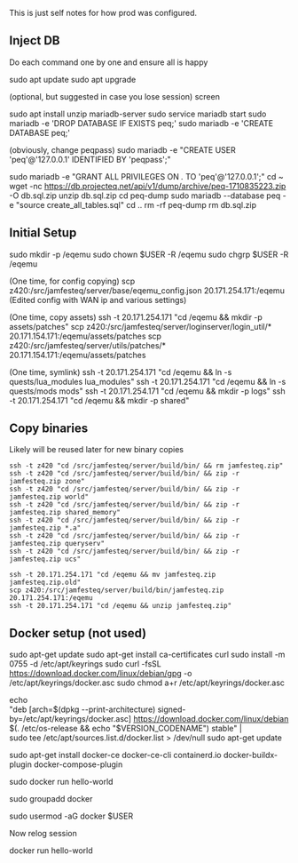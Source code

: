 This is just self notes for how prod was configured.

## Inject DB

Do each command one by one and ensure all is happy

sudo apt update
sudo apt upgrade

(optional, but suggested in case you lose session)
screen

sudo apt install unzip mariadb-server
sudo service mariadb start
sudo mariadb -e 'DROP DATABASE IF EXISTS peq;'
sudo mariadb -e 'CREATE DATABASE peq;'

(obviously, change peqpass)
sudo mariadb -e "CREATE USER 'peq'@'127.0.0.1' IDENTIFIED BY 'peqpass';"

sudo mariadb -e "GRANT ALL PRIVILEGES ON *.* TO 'peq'@'127.0.0.1';"
cd ~
wget -nc https://db.projecteq.net/api/v1/dump/archive/peq-1710835223.zip -O db.sql.zip
unzip db.sql.zip
cd peq-dump
sudo mariadb --database peq -e "source create_all_tables.sql"
cd ..
rm -rf peq-dump
rm db.sql.zip

## Initial Setup

sudo mkdir -p /eqemu
sudo chown $USER -R /eqemu
sudo chgrp $USER -R /eqemu

(One time, for config copying)
scp z420:/src/jamfesteq/server/base/eqemu_config.json 20.171.254.171:/eqemu
(Edited config with WAN ip and various settings)

(One time, copy assets)
ssh -t 20.171.254.171 "cd /eqemu && mkdir -p assets/patches"
scp z420:/src/jamfesteq/server/loginserver/login_util/* 20.171.154.171:/eqemu/assets/patches
scp z420:/src/jamfesteq/server/utils/patches/* 20.171.154.171:/eqemu/assets/patches

(One time, symlink)
ssh -t 20.171.254.171 "cd /eqemu && ln -s quests/lua_modules lua_modules"
ssh -t 20.171.254.171 "cd /eqemu && ln -s quests/mods mods"
ssh -t 20.171.254.171 "cd /eqemu && mkdir -p logs"
ssh -t 20.171.254.171 "cd /eqemu && mkdir -p shared"


## Copy binaries

Likely will be reused later for new binary copies

```
ssh -t z420 "cd /src/jamfesteq/server/build/bin/ && rm jamfesteq.zip"
ssh -t z420 "cd /src/jamfesteq/server/build/bin/ && zip -r jamfesteq.zip zone"
ssh -t z420 "cd /src/jamfesteq/server/build/bin/ && zip -r jamfesteq.zip world"
ssh -t z420 "cd /src/jamfesteq/server/build/bin/ && zip -r jamfesteq.zip shared_memory"
ssh -t z420 "cd /src/jamfesteq/server/build/bin/ && zip -r jamfesteq.zip *.a"
ssh -t z420 "cd /src/jamfesteq/server/build/bin/ && zip -r jamfesteq.zip queryserv"
ssh -t z420 "cd /src/jamfesteq/server/build/bin/ && zip -r jamfesteq.zip ucs"

ssh -t 20.171.254.171 "cd /eqemu && mv jamfesteq.zip jamfesteq.zip.old"
scp z420:/src/jamfesteq/server/build/bin/jamfesteq.zip 20.171.254.171:/eqemu
ssh -t 20.171.254.171 "cd /eqemu && unzip jamfesteq.zip"
```

## Docker setup (not used)

sudo apt-get update
sudo apt-get install ca-certificates curl
sudo install -m 0755 -d /etc/apt/keyrings
sudo curl -fsSL https://download.docker.com/linux/debian/gpg -o /etc/apt/keyrings/docker.asc
sudo chmod a+r /etc/apt/keyrings/docker.asc

echo \
  "deb [arch=$(dpkg --print-architecture) signed-by=/etc/apt/keyrings/docker.asc] https://download.docker.com/linux/debian \
  $(. /etc/os-release && echo "$VERSION_CODENAME") stable" | \
  sudo tee /etc/apt/sources.list.d/docker.list > /dev/null
sudo apt-get update

sudo apt-get install docker-ce docker-ce-cli containerd.io docker-buildx-plugin docker-compose-plugin

sudo docker run hello-world

sudo groupadd docker

sudo usermod -aG docker $USER

Now relog session

docker run hello-world

